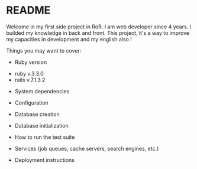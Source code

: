 # README

Welcome in my first side project in RoR.
I am web developer since 4 years. I builded my knowledge in back and front. 
This project, it's a way to improve my capacities in development and 
my english also !

Things you may want to cover:

* Ruby version

- ruby v.3.3.0
- rails v.7.1.3.2

* System dependencies

* Configuration

* Database creation

* Database initialization

* How to run the test suite

* Services (job queues, cache servers, search engines, etc.)

* Deployment instructions
